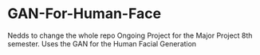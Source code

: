 # GAN-For-Human-Face
Nedds to change the whole repo
Ongoing Project for the Major Project 8th semester. Uses the GAN for the Human Facial Generation
